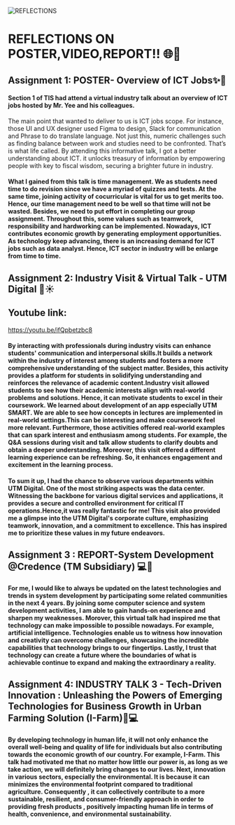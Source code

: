 
![REFLECTIONS](https://github.com/Mlrn206/ASSIGNMENT-/assets/147963500/beaecda9-f42f-4364-804a-5bbf56991626)

# REFLECTIONS ON POSTER,VIDEO,REPORT!! 🌐💼

## Assignment 1: POSTER- Overview of ICT Jobs✨💾

#### Section 1 of TIS had attend a virtual industry talk about an overview of ICT jobs hosted by Mr. Yee and his colleagues. 
The main point that wanted to deliver to us is ICT jobs scope. For instance, those UI and UX designer used Figma to design, Slack for communication and Phrase to do translate language. Not just this, numeric challenges such as finding balance between work and studies need to be confronted. That’s is what life called. By attending this informative talk, I got a better understanding about ICT. it unlocks treasury of information by empowering people with key to fiscal wisdom, securing a brighter future in industry.

#### What I gained from this talk is time management. We as students need time to do revision since we have a myriad of quizzes and tests. At the same time, joining activity of cocurricular is vital for us to get merits too. Hence, our time management need to be well so that time will not be wasted. Besides, we need to put effort in completing our group assignment. Throughout this, some values such as teamwork, responsibility and hardworking can be implemented.  Nowadays, ICT contributes economic growth by generating employment opportunities. As technology keep advancing, there is an increasing demand for ICT jobs such as data analyst. Hence, ICT sector in industry will be enlarge from time to time.

## Assignment 2: Industry Visit & Virtual Talk - UTM Digital 🏢☀️
## Youtube link: 
https://youtu.be/ifQpbetzbc8


#### By interacting with professionals during industry visits can enhance students' communication and interpersonal skills.It builds a network within the industry of interest among students and fosters a more comprehensive understanding of the subject matter. Besides, this activity provides a platform for students in solidifying understanding and reinforces the relevance of academic content.Industry visit allowed students to see how their academic interests align with real-world problems and solutions. Hence, it can motivate students to excel in their coursework. We learned about development of an app especially UTM SMART.  We are able to see how concepts in lectures are implemented in real-world settings.This  can be interesting and make coursework feel more relevant. Furthermore,  those activities offered real-world examples that can spark interest and enthusiasm among students. For example, the Q&A sessions during visit and talk allow students to clarify doubts and obtain a deeper understanding. Moreover,  this visit offered  a different learning experience can be refreshing. So,  it enhances engagement and excitement in the learning process.
#### To sum it up, I had the chance to observe various departments within UTM Digital. One of the most striking aspects was the data center. Witnessing the backbone for various digital services and applications, it provides a secure and controlled environment for critical IT operations.Hence,it was really fantastic for me! This visit also provided me a glimpse into the UTM Digital's corporate culture, emphasizing teamwork, innovation, and a commitment to excellence. This has inspired me to prioritize these values in my future endeavors.

## Assignment 3 : REPORT-System Development @Credence (TM Subsidiary) 💻📓

####  For me, I would like to always be updated on the latest technologies and trends in system development by participating some related communities in the next 4 years. By joining some computer science and system development activities, I am able to gain hands-on experience and sharpen my weaknesses. Morover, this virtual talk had inspired me that technology can make impossible to possible nowadays. For example, artificial intelligence. Technologies enable us to witness how innovation and creativity can overcome challenges, showcasing the incredible capabilities that technology brings to our fingertips. Lastly, I trust that technology can create a future where the boundaries of what is achievable continue to expand and making the extraordinary a reality.

## Assignment 4: INDUSTRY TALK 3 - Tech-Driven Innovation : Unleashing the Powers of Emerging Technologies for Business Growth in Urban Farming Solution (I-Farm)🍏💻

#### By developing technology in human life, it will not only enhance the overall well-being and quality of life for individuals but also contributing towards the economic growth of our country. For example, I-Farm. This talk had motivated me that no matter how little our power is, as long as we take action, we will definitely bring changes to our lives. Next, innovation in various sectors, especially the environmental. It is because it can minimizes the environmental footprint compared to traditional agriculture. Consequently , it can collectively contribute to a more sustainable, resilient, and consumer-friendly approach in order to providing fresh products , positively impacting human life in terms of health, convenience, and environmental sustainability.
